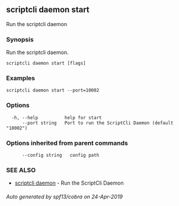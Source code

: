 ## scriptcli daemon start

Run the scriptcli daemon

### Synopsis

Run the scriptcli daemon.

```
scriptcli daemon start [flags]
```

### Examples

```
scriptcli daemon start --port=10002
```

### Options

```
  -h, --help          help for start
      --port string   Port to run the ScriptCli Daemon (default "10002")
```

### Options inherited from parent commands

```
      --config string   config path
```

### SEE ALSO

* [scriptcli daemon](scriptcli_daemon.md)	 - Run the ScriptCli Daemon

###### Auto generated by spf13/cobra on 24-Apr-2019
